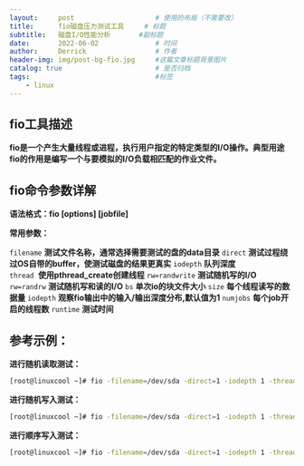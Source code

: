 ```yaml
---
layout:     post   				    # 使用的布局（不需要改）
title:      fio磁盘压力测试工具 	# 标题 
subtitle:   磁盘I/O性能分析 		#副标题
date:       2022-06-02 				# 时间
author:     Derrick 				# 作者
header-img: img/post-bg-fio.jpg 	#这篇文章标题背景图片
catalog: true 						# 是否归档
tags:								#标签
    - linux
---
```


## fio工具描述

**fio是一个产生大量线程或进程，执行用户指定的特定类型的I/O操作。典型用途fio的作用是编写一个与要模拟的I/O负载相匹配的作业文件。**




## fio命令参数详解

**语法格式：fio [options] [jobfile]**

**常用参数：**

`filename`          **测试文件名称，通常选择需要测试的盘的data目录**
`direct`   			**测试过程绕过OS自带的buffer，使测试磁盘的结果更真实**
`iodepth`			**队列深度**  
`thread`   			**使用pthread_create创建线程**
`rw=randwrite`  	**测试随机写的I/O** 
`rw=randrw`  		**测试随机写和读的I/O** 
`bs`  				**单次io的块文件大小**
`size`				**每个线程读写的数据量** 
`iodepth`			**观察fio输出中的输入/输出深度分布,默认值为1**
`numjobs`			**每个job开启的线程数** 
`runtime`			**测试时间** 







## 参考示例：

**进行随机读取测试：**

```bash
[root@linuxcool ~]# fio -filename=/dev/sda -direct=1 -iodepth 1 -thread -rw=read -ioengine=psync -bs=16k -size=10G -numjobs=10 -runtime=100 -group_reporting -name=mytest
```

**进行随机写入测试：**

```bash
[root@linuxcool ~]# fio -filename=/dev/sda -direct=1 -iodepth 1 -thread -rw=randwrite -ioengine=psync -bs=16k -size=10G -numjobs=30 -runtime=1000 -group_reporting -name=mytest
```

**进行顺序写入测试：**

```bash
[root@linuxcool ~]# fio -filename=/dev/sda -direct=1 -iodepth 1 -thread -rw=write -ioengine=psync -bs=16k -size=10G -numjobs=30 -runtime=1000 -group_reporting -name=mytest
```